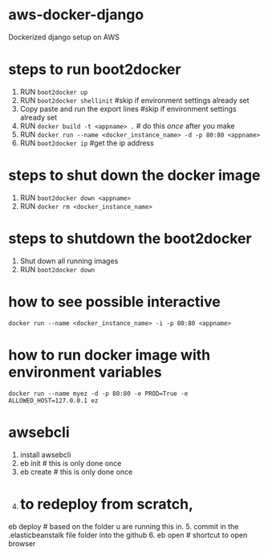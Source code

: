 # aws-docker-django
Dockerized django setup on AWS


# steps to run boot2docker

1. RUN `boot2docker up`
2. RUN `boot2docker shellinit` #skip if environment settings already set
3. Copy paste and run the export lines #skip if environment settings already set
4. RUN `docker build -t <appname> .` # do this *once* after you make 
5. RUN `docker run --name <docker_instance_name> -d -p 80:80 <appname>`
6. RUN `boot2docker ip` #get the ip address

# steps to shut down the docker image
1. RUN `boot2docker down <appname>`
2. RUN `docker rm <docker_instance_name>`

# steps to shutdown the boot2docker
1. Shut down all running images
2. RUN `boot2docker down`

# how to see possible interactive 
`docker run --name <docker_instance_name> -i -p 80:80 <appname>`

# how to run docker image with environment variables
`docker run --name myez -d -p 80:80 -e PROD=True -e ALLOWED_HOST=127.0.0.1 ez`

# awsebcli
1. install awsebcli
2. eb init # this is only done once
3. eb create # this is only done once
4. # to redeploy from scratch, 
eb deploy # based on the folder u are running this in.
5. commit in the .elasticbeanstalk file folder into the github
6. eb open # shortcut to open browser